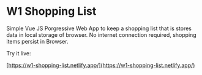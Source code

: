 # W1 Shopping List

Simple Vue JS Porgressive Web App to keep a shopping list that is stores data in local storage of browser. No internet connection required, shopping items persist in Browser.

Try it live:

[https://w1-shopping-list.netlify.app/](https://w1-shopping-list.netlify.app/)
